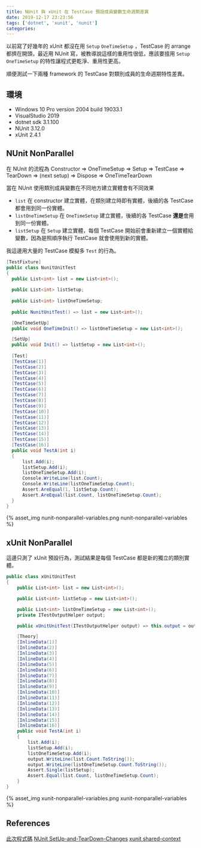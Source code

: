 ```yaml
---
title: NUnit 與 xUnit 在 TestCase 預設成員變數生命週期差異
date: 2019-12-17 23:23:56
tags: ['dotnet', 'xunit', 'nunit']
categories:
---
```


以前寫了好幾年的 xUnit 都沒在用 `Setup` `OneTimeSetup` ，TestCase 的 arrange 都擠在開頭，最近用 NUnit 寫，被教導說這樣的重用性很低，應該要擅用 `Setup` `OneTimeSetup` 的特性讓程式更乾淨、重用性更高。

順便測試一下兩種 framework 的 TestCase 對類別成員的生命週期特性差異。

## 環境

* Windows 10 Pro version 2004 build 19033.1
* VisualStudio 2019
* dotnet sdk 3.1.100
* NUnit 3.12.0
* xUnit 2.4.1

## NUnit NonParallel

在 NUnit 的流程為 Constructor => OneTimeSetup => Setup => TestCase => TearDown => (next setup) => Dispose => OneTimeTearDown

當在 NUnit 使用類別成員變數在不同地方建立實體會有不同效果

* `list` 在 constructor 建立實體，在類別建立時即有實體，後續的各 TestCase 都會用到同一份實體。
* `listOneTimeSetup` 在 `OneTimeSetup` 建立實體，後續的各 TestCase **還是**會用到同一份實體。
* `listSetup` 在 `Setup` 建立實體，每個 TestCase 開始前會重新建立一個實體給變數，因為是照順序執行 TestCase 就會使用到新的實體。

我這邊用大量的 TestCase 模擬多 `Test` 的行為。

```csharp
[TestFixture]
public class NunitUnitTest
{
  public List<int> list = new List<int>();
  
  public List<int> listSetup;
  
  public List<int> listOneTimeSetup;
  
  public NunitUnitTest() => list = new List<int>();

  [OneTimeSetUp]
  public void OneTimeInit() => listOneTimeSetup = new List<int>();

  [SetUp]
  public void Init() => listSetup = new List<int>();
  
  [Test]
  [TestCase(1)]
  [TestCase(2)]
  [TestCase(3)]
  [TestCase(4)]
  [TestCase(5)]
  [TestCase(6)]
  [TestCase(7)]
  [TestCase(8)]
  [TestCase(9)]
  [TestCase(10)]
  [TestCase(11)]
  [TestCase(12)]
  [TestCase(13)]
  [TestCase(14)]
  [TestCase(15)]
  [TestCase(16)]
  public void TestA(int i)
  {
      list.Add(i);
      listSetup.Add(i);
      listOneTimeSetup.Add(i);
      Console.WriteLine(list.Count);
      Console.WriteLine(listOneTimeSetup.Count);
      Assert.AreEqual(1, listSetup.Count);
      Assert.AreEqual(list.Count, listOneTimeSetup.Count);
  }
}
```

{% asset_img nunit-nonparallel-variables.png nunit-nonparallel-variables %}

## xUnit NonParallel

這邊只測了 xUnit 預設行為，測試結果是每個 TestCase 都是新的獨立的類別實體。

```csharp
public class xUnitUnitTest
{
    public List<int> list = new List<int>();

    public List<int> listSetup = new List<int>();

    public List<int> listOneTimeSetup = new List<int>();
    private ITestOutputHelper output;

    public xUnitUnitTest(ITestOutputHelper output) => this.output = output;

    [Theory]
    [InlineData(1)]
    [InlineData(2)]
    [InlineData(3)]
    [InlineData(4)]
    [InlineData(5)]
    [InlineData(6)]
    [InlineData(7)]
    [InlineData(8)]
    [InlineData(9)]
    [InlineData(10)]
    [InlineData(11)]
    [InlineData(12)]
    [InlineData(13)]
    [InlineData(14)]
    [InlineData(15)]
    [InlineData(16)]
    public void TestA(int i)
    {
        list.Add(i);
        listSetup.Add(i);
        listOneTimeSetup.Add(i);
        output.WriteLine(list.Count.ToString());
        output.WriteLine(listOneTimeSetup.Count.ToString());
        Assert.Single(listSetup);
        Assert.Equal(list.Count, listOneTimeSetup.Count);
    }
}
```

{% asset_img xunit-nonparallel-variables.png xunit-nonparallel-variables %}

## References

[此次程式碼](https://github.com/GhostTW/demos/tree/master/nunit-xunit-test-case-isolation-setup/)
[NUnit SetUp-and-TearDown-Changes](https://github.com/nunit/docs/wiki/SetUp-and-TearDown-Changes)
[xunit shared-context](https://xunit.net/docs/shared-context)
